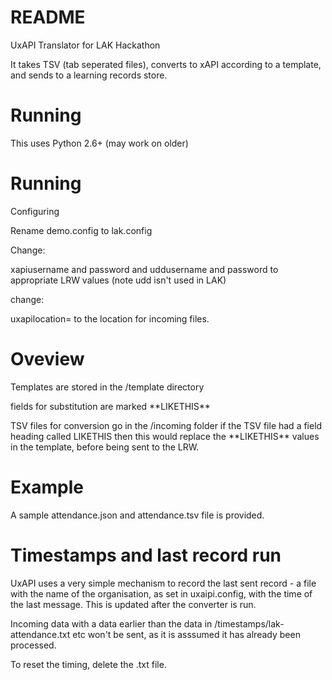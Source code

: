 # README #

UxAPI Translator for LAK Hackathon

It takes TSV (tab seperated files), converts to xAPI according to a template, and sends to a learning records store.

# Running #

This uses Python 2.6+  (may work on older)

# Running #

Configuring

Rename demo.config to lak.config

Change:

xapiusername and password and uddusername and password to appropriate LRW values
(note udd isn't used in LAK)

change:

uxapilocation= to the location for incoming files.

# Oveview #

Templates are stored in the /template directory

fields for substitution are marked \*\*LIKETHIS\*\*

TSV files for conversion go in the /incoming folder
if the TSV file had a field heading called LIKETHIS then this would replace the \*\*LIKETHIS\*\* values in the template, before being sent to the LRW.

# Example #

A sample attendance.json and attendance.tsv file is provided.

# Timestamps and last record run #

UxAPI uses a very simple mechanism to record the last sent record - a file with the name of the organisation, as set in uxaipi.config, with the time of the last message.  This is updated after the converter is run.  

Incoming data with a data earlier than the data in /timestamps/lak-attendance.txt etc won't be sent, as it is asssumed it has already been processed.

To reset the timing, delete the .txt file.

